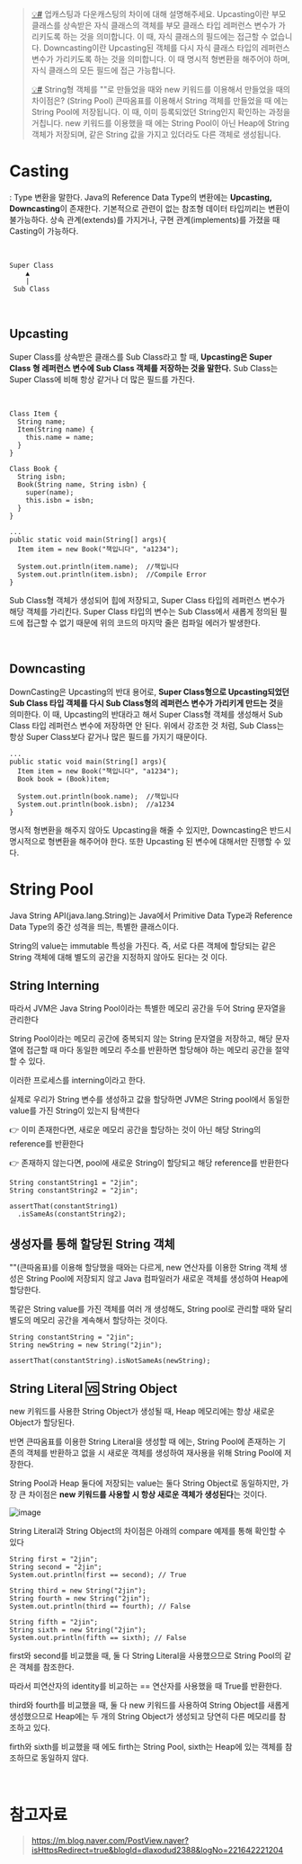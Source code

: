 > [💡#](#casting) 업캐스팅과 다운캐스팅의 차이에 대해 설명해주세요.
> Upcasting이란 부모 클래스를 상속받은 자식 클래스의 객체를 부모 클래스 타입 레퍼런스 변수가 가리키도록 하는 것을 의미합니다. 이 때, 자식 클래스의 필드에는 접근할 수 없습니다. 
> Downcasting이란 Upcasting된 객체를 다시 자식 클래스 타입의 레퍼런스 변수가 가리키도록 하는 것을 의미합니다. 이 때 명시적 형변환을 해주어야 하며, 자식 클래스의 모든 필드에 접근 가능합니다.
> 
> [💡#](#string_pool) String형 객체를 ""로 만들었을 때와 new 키워드를 이용해서 만들었을 때의 차이점은? (String Pool)
> 큰따옴표를 이용해서 String 객체를 만들었을 때 에는 String Pool에 저장됩니다. 이 때, 이미 등록되었던 String인지 확인하는 과정을 거칩니다. new 키워드를 이용했을 때 에는 String Pool이 아닌 Heap에 String 객체가 저장되며, 같은 String 값을 가지고 있더라도 다른 객체로 생성됩니다.

# Casting

: Type 변환을 말한다. Java의 Reference Data Type의 변환에는 **Upcasting, Downcasting**이 존재한다. 기본적으로 관련이 없는 참조형 데이터 타입끼리는 변환이 불가능하다. 상속 관계(extends)를 가지거나, 구현 관계(implements)를 가졌을 때 Casting이 가능하다.

<br>

    Super Class
        ▲
        |
     Sub Class

<br>

## Upcasting

Super Class를 상속받은 클래스를 Sub Class라고 할 때, **Upcasting은 Super Class 형 레퍼런스 변수에 Sub Class 객체를 저장하는 것을 말한다.** Sub Class는 Super Class에 비해 항상 같거나 더 많은 필드를 가진다.

<br>

    Class Item {
      String name;
      Item(String name) {
        this.name = name;
      }
    }

    Class Book {
      String isbn;
      Book(String name, String isbn) {
        super(name);
        this.isbn = isbn;
      }
    }

    ...
    public static void main(String[] args){
      Item item = new Book("책입니다", "a1234");

      System.out.println(item.name);  //책입니다
      System.out.println(item.isbn);  //Compile Error
    }

Sub Class형 객체가 생성되어 힙에 저장되고, Super Class 타입의 레퍼런스 변수가 해당 객체를 가리킨다. Super Class 타입의 변수는 Sub Class에서 새롭게 정의된 필드에 접근할 수 없기 때문에 위의 코드의 마지막 줄은 컴파일 에러가 발생한다.

<br>

## Downcasting

DownCasting은 Upcasting의 반대 용어로, **Super Class형으로 Upcasting되었던 Sub Class 타입 객체를 다시 Sub Class형의 레퍼런스 변수가 가리키게 만드는 것**을 의미한다.
이 때, Upcasting의 반대라고 해서 Super Class형 객체를 생성해서 Sub Class 타입 레퍼런스 변수에 저장하면 안 된다. 위에서 강조한 것 처럼, Sub Class는 항상 Super Class보다 같거나 많은 필드를 가지기 때문이다.

    ...
    public static void main(String[] args){
      Item item = new Book("책입니다", "a1234");
      Book book = (Book)item;

      System.out.println(book.name);  //책입니다
      System.out.println(book.isbn);  //a1234
    }

명시적 형변환을 해주지 않아도 Upcasting을 해줄 수 있지만, Downcasting은 반드시 명시적으로 형변환을 해주어야 한다.
또한 Upcasting 된 변수에 대해서만 진행할 수 있다.

# String Pool

Java String API(java.lang.String)는 Java에서 Primitive Data Type과 Reference Data Type의 중간 성격을 띄는, 특별한 클래스이다.

String의 value는 immutable 특성을 가진다. 즉, 서로 다른 객체에 할당되는 같은 String 객체에 대해 별도의 공간을 지정하지 않아도 된다는 것 이다.

## String Interning
따라서 JVM은 Java String Pool이라는 특별한 메모리 공간을 두어 String 문자열을 관리한다

String Pool이라는 메모리 공간에 중복되지 않는 String 문자열을 저장하고, 해당 문자열에 접근할 때 마다 동일한 메모리 주소를 반환하면 할당해야 하는 메모리 공간을 절약할 수 있다.

이러한 프로세스를 interning이라고 한다.

 

실제로 우리가 String 변수를 생성하고 값을 할당하면 JVM은 String pool에서 동일한 value를 가진 String이 있는지 탐색한다

👉 이미 존재한다면, 새로운 메모리 공간을 할당하는 것이 아닌 해당 String의 reference를 반환한다


 
👉 존재하지 않는다면, pool에 새로운 String이 할당되고 해당 reference를 반환한다

    String constantString1 = "2jin";
    String constantString2 = "2jin";

    assertThat(constantString1)
      .isSameAs(constantString2);

## 생성자를 통해 할당된 String 객체
""(큰따옴표)를 이용해 할당했을 때와는 다르게, new 연산자를 이용한 String 객체 생성은 String Pool에 저장되지 않고 Java 컴파일러가 새로운 객체를 생성하여 Heap에 할당한다.

똑같은 String value를 가진 객체를 여러 개 생성해도, String pool로 관리할 때와 달리 별도의 메모리 공간을 계속해서 할당하는 것이다.

    String constantString = "2jin";
    String newString = new String("2jin");
    
    assertThat(constantString).isNotSameAs(newString);

## String Literal 🆚 String Object
new 키워드를 사용한 String Object가 생성될 때, Heap 메모리에는 항상 새로운 Object가 할당된다.

반면 큰따옴표를 이용한 String Literal을 생성할 때 에는, String Pool에 존재하는 기존의 객체를 반환하고 없을 시 새로운 객체를 생성하여 재사용을 위해 String Pool에 저장한다.

String Pool과 Heap 둘다에 저장되는 value는 둘다 String Object로 동일하지만, 가장 큰 차이점은 **new 키워드를 사용할 시 항상 새로운 객체가 생성된다**는 것이다.

![image](https://user-images.githubusercontent.com/30489264/131838576-fb5c6253-21c9-4e88-9915-733920fbdc45.png)

String Literal과 String Object의 차이점은 아래의 compare 예제를 통해 확인할 수 있다

    String first = "2jin"; 
    String second = "2jin"; 
    System.out.println(first == second); // True

    String third = new String("2jin");
    String fourth = new String("2jin"); 
    System.out.println(third == fourth); // False

    String fifth = "2jin";
    String sixth = new String("2jin");
    System.out.println(fifth == sixth); // False

first와 second를 비교했을 때, 둘 다 String Literal을 사용했으므로 String Pool의 같은 객체를 참조한다.

따라서 피연산자의 identity를 비교하는 == 연산자를 사용했을 때 True를 반환한다.
 
third와 fourth를 비교했을 때, 둘 다 new 키워드를 사용하여 String Object를 새롭게 생성했으므로 Heap에는 두 개의 String Object가 생성되고 당연히 다른 메모리를 참조하고 있다.

firth와 sixth를 비교했을 때 에도 firth는 String Pool, sixth는 Heap에 있는 객체를 참조하므로 동일하지 않다.

<br>

# 참고자료

> https://m.blog.naver.com/PostView.naver?isHttpsRedirect=true&blogId=dlaxodud2388&logNo=221642221204